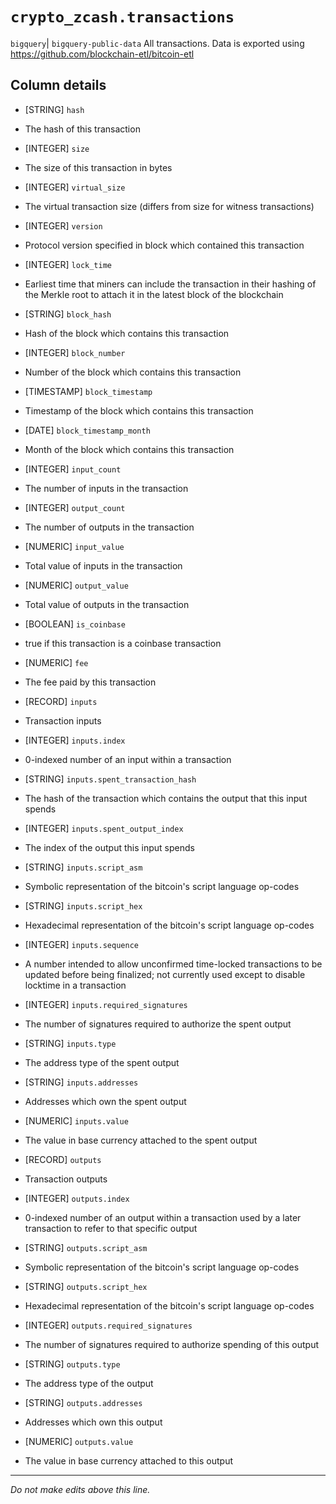 # `crypto_zcash.transactions`
`bigquery`| `bigquery-public-data`
All transactions.
Data is exported using https://github.com/blockchain-etl/bitcoin-etl


## Column details
* [STRING]    `hash`
 - The hash of this transaction
* [INTEGER]   `size`
 - The size of this transaction in bytes
* [INTEGER]   `virtual_size`
 - The virtual transaction size (differs from size for witness transactions)
* [INTEGER]   `version`
 - Protocol version specified in block which contained this transaction
* [INTEGER]   `lock_time`
 - Earliest time that miners can include the transaction in their hashing of the Merkle root to attach it in the latest block of the blockchain
* [STRING]    `block_hash`
 - Hash of the block which contains this transaction
* [INTEGER]   `block_number`
 - Number of the block which contains this transaction
* [TIMESTAMP] `block_timestamp`
 - Timestamp of the block which contains this transaction
* [DATE]      `block_timestamp_month`
 - Month of the block which contains this transaction
* [INTEGER]   `input_count`
 - The number of inputs in the transaction
* [INTEGER]   `output_count`
 - The number of outputs in the transaction
* [NUMERIC]   `input_value`
 - Total value of inputs in the transaction
* [NUMERIC]   `output_value`
 - Total value of outputs in the transaction
* [BOOLEAN]   `is_coinbase`
 - true if this transaction is a coinbase transaction
* [NUMERIC]   `fee`
 - The fee paid by this transaction
* [RECORD]    `inputs`
 - Transaction inputs
* [INTEGER]   `inputs.index`
 - 0-indexed number of an input within a transaction
* [STRING]    `inputs.spent_transaction_hash`
 - The hash of the transaction which contains the output that this input spends
* [INTEGER]   `inputs.spent_output_index`
 - The index of the output this input spends
* [STRING]    `inputs.script_asm`
 - Symbolic representation of the bitcoin's script language op-codes
* [STRING]    `inputs.script_hex`
 - Hexadecimal representation of the bitcoin's script language op-codes
* [INTEGER]   `inputs.sequence`
 - A number intended to allow unconfirmed time-locked transactions to be updated before being finalized; not currently used except to disable locktime in a transaction
* [INTEGER]   `inputs.required_signatures`
 - The number of signatures required to authorize the spent output
* [STRING]    `inputs.type`
 - The address type of the spent output
* [STRING]    `inputs.addresses`
 - Addresses which own the spent output
* [NUMERIC]   `inputs.value`
 - The value in base currency attached to the spent output
* [RECORD]    `outputs`
 - Transaction outputs
* [INTEGER]   `outputs.index`
 - 0-indexed number of an output within a transaction used by a later transaction to refer to that specific output
* [STRING]    `outputs.script_asm`
 - Symbolic representation of the bitcoin's script language op-codes
* [STRING]    `outputs.script_hex`
 - Hexadecimal representation of the bitcoin's script language op-codes
* [INTEGER]   `outputs.required_signatures`
 - The number of signatures required to authorize spending of this output
* [STRING]    `outputs.type`
 - The address type of the output
* [STRING]    `outputs.addresses`
 - Addresses which own this output
* [NUMERIC]   `outputs.value`
 - The value in base currency attached to this output

-------------------------------------------------------------------------------
*Do not make edits above this line.*
